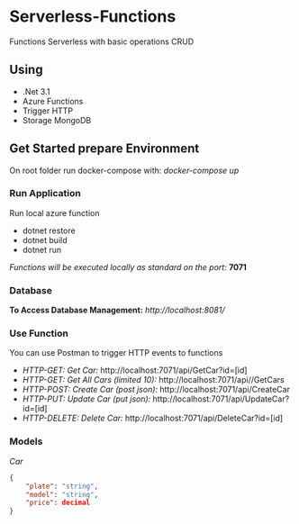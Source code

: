 # Serverless-Functions
Functions Serverless with basic operations CRUD



## Using

- .Net 3.1
- Azure Functions
- Trigger HTTP
- Storage MongoDB


## Get Started prepare Environment

On root folder run docker-compose with: *docker-compose up*


### Run Application
Run local azure function 
- dotnet restore
- dotnet build
- dotnet run

*Functions will be executed locally as standard on the port:* **7071**

### Database
**To Access Database Management:** *http://localhost:8081/*  


### Use Function

You can use Postman to trigger HTTP events to functions  

- *HTTP-GET: Get Car:* http://localhost:7071/api/GetCar?id=[id]
- *HTTP-GET: Get All Cars (limited 10):* http://localhost:7071/api//GetCars
- *HTTP-POST: Create Car (post json):* http://localhost:7071/api/CreateCar
- *HTTP-PUT: Update Car (put json):* http://localhost:7071/api/UpdateCar?id=[id]
- *HTTP-DELETE: Delete Car:* http://localhost:7071/api/DeleteCar?id=[id]


### Models

*Car*  
```json
{
    "plate": "string",
    "model": "string",
    "price": decimal
}
```